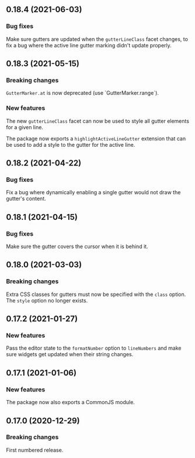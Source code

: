 ## 0.18.4 (2021-06-03)

### Bug fixes

Make sure gutters are updated when the `gutterLineClass` facet changes, to fix a bug where the active line gutter marking didn't update properly.

## 0.18.3 (2021-05-15)

### Breaking changes

`GutterMarker.at` is now deprecated (use \`GutterMarker.range\`).

### New features

The new `gutterLineClass` facet can now be used to style all gutter elements for a given line.

The package now exports a `highlightActiveLineGutter` extension that can be used to add a style to the gutter for the active line.

## 0.18.2 (2021-04-22)

### Bug fixes

Fix a bug where dynamically enabling a single gutter would not draw the gutter's content.

## 0.18.1 (2021-04-15)

### Bug fixes

Make sure the gutter covers the cursor when it is behind it.

## 0.18.0 (2021-03-03)

### Breaking changes

Extra CSS classes for gutters must now be specified with the `class` option. The `style` option no longer exists.

## 0.17.2 (2021-01-27)

### New features

Pass the editor state to the `formatNumber` option to `lineNumbers` and make sure widgets get updated when their string changes.

## 0.17.1 (2021-01-06)

### New features

The package now also exports a CommonJS module.

## 0.17.0 (2020-12-29)

### Breaking changes

First numbered release.

